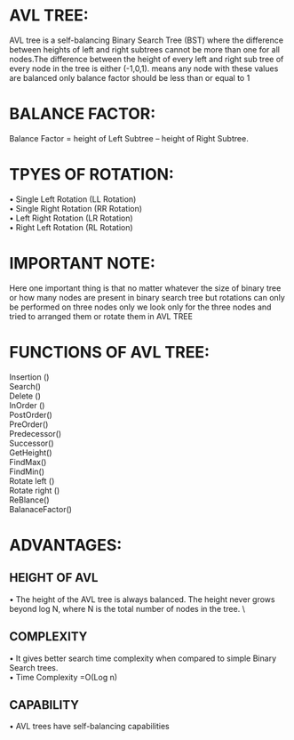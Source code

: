 # AVL TREE:
AVL tree is a self-balancing Binary Search Tree (BST) where the difference between heights of left and right subtrees cannot be more than one for all nodes.The difference between the height of every left and right sub tree of every node in the tree is either (-1,0,1). means any node with these values are balanced only  balance factor should be less than or equal to 1
# BALANCE FACTOR:
Balance Factor = height of Left Subtree – height of Right Subtree.
# TPYES OF ROTATION:
• Single Left Rotation (LL Rotation) \
•	Single Right Rotation (RR Rotation) \
•	Left Right Rotation (LR Rotation) \
•	Right Left Rotation (RL Rotation) 
# IMPORTANT NOTE:
Here one important thing is that no matter whatever the size of binary tree or how many nodes are present in binary search tree but rotations can only be performed on three nodes only we look only for the three nodes and tried to arranged them or rotate them in AVL TREE
# FUNCTIONS OF AVL TREE:
Insertion () \
Search() \
Delete () \
InOrder () \
PostOrder() \
PreOrder() \
Predecessor() \
Successor() \
GetHeight() \
FindMax() \
FindMin() \
Rotate left () \
Rotate right () \
ReBlance() \
BalanaceFactor() 
# ADVANTAGES:
## HEIGHT OF AVL
•	 The height of the AVL tree is always balanced. The height never grows beyond log N, where N is the total number of nodes in the tree. \
## COMPLEXITY
•	It gives better search time complexity when compared to simple Binary Search trees. \
•	Time Complexity =O(Log n)
## CAPABILITY
•	AVL trees have self-balancing capabilities

